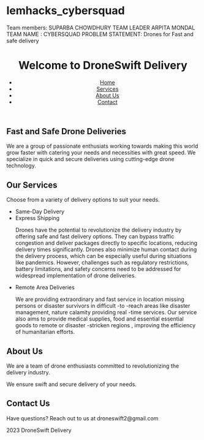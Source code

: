 # Iemhacks_cybersquad
Team members:
SUPARBA CHOWDHURY TEAM LEADER
ARPITA MONDAL 
TEAM NAME : CYBERSQUAD
PROBLEM STATEMENT:
Drones for Fast and safe delivery

<!DOCTYPE html>
<html>
<body>
    <header>
        <h1>Welcome to DroneSwift Delivery</h1>
        <nav>
            <ul>
                <li><a href="#home">Home</a></li>
                <li><a href="#services">Services</a></li>
                <li><a href="#about">About Us</a></li>
                <li><a href="#contact">Contact</a></li>
            </ul>
        </nav>
    </header>
     <section id="home">
        <h2>Fast and Safe Drone Deliveries</h2>
        <p>We are a group of passionate enthusiats working towards making this world grow faster with catering your needs and necessities with great speed.
            We specialize in quick and secure deliveries using cutting-edge drone technology.</p>
    </section>
     <section id="services">
        <h2>Our Services</h2>
        <p>Choose from a variety of delivery options to suit your needs.</p>
        <ul>
            <li>Same-Day Delivery</li>
            <li>Express Shipping</li>
            <p> Drones have the potential to revolutionize the delivery industry by offering safe and fast delivery options. They can bypass traffic congestion and deliver packages directly to specific locations, reducing delivery times significantly. Drones also minimize human contact during the delivery process, which can be especially useful during situations like pandemics. However, challenges such as regulatory restrictions, battery limitations, and safety concerns need to be addressed for widespread implementation of drone deliveries. </p>
            <li>Remote Area Deliveries</li>
            <p> We are providing extraordinary and fast service in location missing persons or disaster survivors in difficult -to -reach areas like disaster management, nature calamity providing real -time services.
Our service also aims to provide medical supplies, food and essential essential goods to remote or disaster -stricken regions , improving the efficiency of humanitarian efforts. </p>
        </ul>
    </section>
    <section id="about">
        <h2>About Us</h2>
        <p>We are a team of drone enthusiasts committed to revolutionizing the delivery industry.</p>
        <p>We ensure swift and secure delivery of your needs.</p>
    </section>
    <section id="contact">
        <h2>Contact Us</h2>
        <p>Have questions? Reach out to us at droneswift2@gmail.com </p>
    </section>
    <footer>
        <p>2023 DroneSwift Delivery</p>
    </footer>
</body>
</html>


